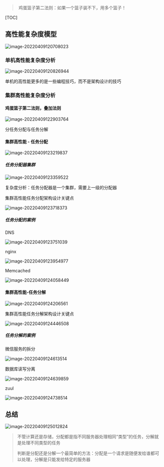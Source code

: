 > ​	鸡蛋篮子第二法则：如果一个篮子装不下，用多个篮子！



[TOC]

## 高性能复杂度模型

![image-20220409120708023](static/images/image-20220409120708023.png)



### 单机高性能复杂度分析

![image-20220409120826944](static/images/image-20220409120826944.png)

单机的高性能更多的是一些编程技巧，而不是架构设计的技巧

### 集群高性能复杂度分析

#### 鸡蛋篮子第二法则，叠加法则

![image-20220409122903764](static/images/image-20220409122903764.png)

分任务分配与任务分解

#### 集群高性能 - 任务分配

![image-20220409123219837](static/images/image-20220409123219837.png)

##### 任务分配器集群

![image-20220409123359522](static/images/image-20220409123359522.png)

复杂度分析：任务分配器是一个集群，需要上一级的分配器





集群高性能任务分配架构设计关键点

![image-20220409123718373](static/images/image-20220409123718373.png)

##### 任务分配的案例

DNS

![image-20220409123751039](static/images/image-20220409123751039.png)

nginx

![image-20220409123954977](static/images/image-20220409123954977.png)

Memcached

![image-20220409124058449](static/images/image-20220409124058449.png)

#### 集群高性能-任务分解

![image-20220409124206561](static/images/image-20220409124206561.png)

集群高性能任务分解架构设计关键点

![image-20220409124446508](static/images/image-20220409124446508.png)

##### 任务分解的案例

微信服务的拆分

![image-20220409124613514](static/images/image-20220409124613514.png)

数据库读写分离

![image-20220409124639859](static/images/image-20220409124639859.png)

zuul

![image-20220409124738514](static/images/image-20220409124738514.png)

## 总结

![image-20220409125012824](static/images/image-20220409125012824.png)

> 不管计算还是存储，分配都是指不同服务器处理相同“类型”的任务，分解就是处理不同类型的任务
>
> 判断是分配还是分解一个最简单的方法：分配是一个请求是随便发给谁都可以处理，分解是只能发给特定的服务器